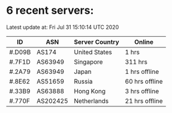 # 6 recent servers:

Latest update at: Fri Jul 31 15:10:14 UTC 2020

| ID | ASN | Server Country | Online |
| -- | --- | -------------- | ------ |
| #.D09B | AS174 | United States | 1 hrs |
| #.7F1D | AS63949 | Singapore | 311 hrs |
| #.2A79 | AS63949 | Japan | 1 hrs offline |
| #.8E62 | AS51659 | Russia | 60 hrs offline |
| #.33B9 | AS63888 | Hong Kong | 3 hrs offline |
| #.770F | AS202425 | Netherlands | 21 hrs offline |


